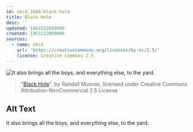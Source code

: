 ```yaml
---
id: xkcd.1680-black-hole
title: Black Hole
desc: ''
updated: 1463122800000
created: 1463122800000
sources:
  - name: xkcd
    url: 'https://creativecommons.org/licenses/by-nc/2.5/'
    license: Creative Commons 2.5
---
```

![It also brings all the boys, and everything else, to the yard.](https://imgs.xkcd.com/comics/black_hole.png)
> "[Black Hole](https://xkcd.com/1680/)", by Randall Munroe, licensed under Creative Commons Attribution-NonCommercial 2.5 License

## Alt Text
It also brings all the boys, and everything else, to the yard.
